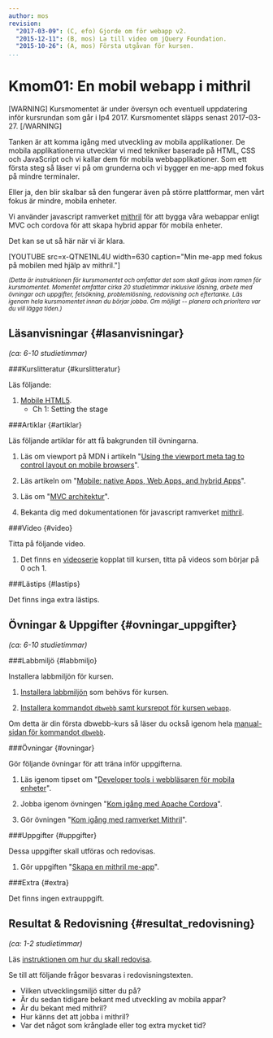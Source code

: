 ```yaml
---
author: mos
revision:
  "2017-03-09": (C, efo) Gjorde om för webapp v2.
  "2015-12-11": (B, mos) La till video om jQuery Foundation.
  "2015-10-26": (A, mos) Första utgåvan för kursen.
...
```

Kmom01: En mobil webapp i mithril
==================================

[WARNING]
Kursmomentet är under översyn och eventuell uppdatering inför kursrundan som går i lp4 2017. Kursmomentet släpps senast 2017-03-27.
[/WARNING]


Tanken är att komma igång med utveckling av mobila applikationer. De mobila applikationerna utvecklar vi med tekniker baserade på HTML, CSS och JavaScript och vi kallar dem för mobila webbapplikationer. Som ett första steg så läser vi på om grunderna och vi bygger en me-app med fokus på mindre terminaler.

Eller ja, den blir skalbar så den fungerar även på större plattformar, men vårt fokus är mindre, mobila enheter.

Vi använder javascript ramverket [mithril](http://mithril.js.org/) för att bygga våra webappar enligt MVC och cordova för att skapa hybrid appar för mobila enheter.

<!--more-->

Det kan se ut så här när vi är klara.

[YOUTUBE src=x-QTNE1NL4U width=630 caption="Min me-app med fokus på mobilen med hjälp av mithril."]



<small>*(Detta är instruktionen för kursmomentet och omfattar det som skall göras inom ramen för kursmomentet. Momentet omfattar cirka 20 studietimmar inklusive läsning, arbete med övningar och uppgifter, felsökning, problemlösning, redovisning och eftertanke. Läs igenom hela kursmomentet innan du börjar jobba. Om möjligt -- planera och prioritera var du vill lägga tiden.)*</small>



Läsanvisningar  {#lasanvisningar}
---------------------------------

*(ca: 6-10 studietimmar)*


###Kurslitteratur  {#kurslitteratur}

Läs följande:

1. [Mobile HTML5](kunskap/boken-mobile-html5).
    * Ch 1: Setting the stage



###Artiklar {#artiklar}

Läs följande artiklar för att få bakgrunden till övningarna.

1. Läs om viewport på MDN i artikeln "[Using the viewport meta tag to control layout on mobile browsers](https://developer.mozilla.org/en-US/docs/Mozilla/Mobile/Viewport_meta_tag)".

1. Läs artikeln om "[Mobile: native Apps, Web Apps, and hybrid Apps](http://www.nngroup.com/articles/mobile-native-apps/)".

1. Läs om "[MVC architektur](https://www.tmprod.com/blog/2012/what-is-mvc-architecture-in-a-web-based-application/)".

1. Bekanta dig med dokumentationen för javascript ramverket [mithril](http://mithril.js.org/api.html).

<!-- 1. Titta i manualen om jQuery Mobile. Du finner den på deras [webbplats under demo](http://demos.jquerymobile.com/). Börja med att läsa artikeln som heter "Introduction" och läs därefter artikeln "Responsive Web Design". Avsluta med att skumma igenom manualen för att se vad där finns och för att bygga en känsla om vad jQuery Mobile innehåller.

1. Titta på olika [varianter av mobila webappar med jQuery Mobile](http://jquerymobile.com/resources/) och få en känsla för vad man kan bygga med jQuery Mobile. -->


###Video  {#video}

Titta på följande video.

1. Det finns en [videoserie](https://www.youtube.com/playlist?list=PLKtP9l5q3ce_D-nAKo6PpmWZwNpo5TyWm) kopplat till kursen, titta på videos som börjar på 0 och 1.

<!-- 1. Video som ger en översikt av jQuery Mobile, "[jQuery Mobile and jQuery UI Keynotes - jQuery Conference Portland 2013](https://www.youtube.com/watch?v=JcHJtBAnGpE)". Video är från 2013 men ger en bra översikt och bakgrund av jQuery Mobile.

1. Video om [Dave Methvin - The State of the jQuery Foundation](https://www.youtube.com/watch?v=vpooxtxaW2U&list=PL-0yjdC10QYpmXI3l-PGK1od4kTWOjm_A). Videon är opening keynote från konferensen jQuery Chicago 2014 och Dave Methvin är president av jQuery Foundation. -->



###Lästips {#lastips}

Det finns inga extra lästips.




Övningar & Uppgifter  {#ovningar_uppgifter}
-------------------------------------------

*(ca: 6-10 studietimmar)*



###Labbmiljö {#labbmiljo}

Installera labbmiljön för kursen.

1. [Installera labbmiljön](kurser/webapp-v2/labbmiljo) som behövs för kursen.

1. [Installera kommandot `dbwebb`  samt kursrepot för kursen `webapp`](dbwebb-cli/clone).

Om detta är din första dbwebb-kurs så läser du också igenom hela [manual-sidan för kommandot `dbwebb`](dbwebb-cli).



###Övningar {#ovningar}

Gör följande övningar för att träna inför uppgifterna.

1. Läs igenom tipset om "[Developer tools i webbläsaren för mobila enheter](coachen/developer-tools-i-webblasaren-for-mobila-enheter)".

2. Jobba igenom övningen "[Kom igång med Apache Cordova](kunskap/kom-igang-med-cordova)".

3. Gör övningen "[Kom igång med ramverket Mithril](kunskap/kom-igang-med-mithril-och-webpack)".



###Uppgifter {#uppgifter}

Dessa uppgifter skall utföras och redovisas.

1. Gör uppgiften "[Skapa en mithril me-app](uppgift/skapa-en-mithril-me-app-till-webapp-kursen)".



###Extra {#extra}

Det finns ingen extrauppgift.



Resultat & Redovisning  {#resultat_redovisning}
-----------------------------------------------

*(ca: 1-2 studietimmar)*

Läs [instruktionen om hur du skall redovisa](kurser/webapp-v2/redovisa).

Se till att följande frågor besvaras i redovisningstexten.

* Vilken utvecklingsmiljö sitter du på?
* Är du sedan tidigare bekant med utveckling av mobila appar?
* Är du bekant med mithril?
* Hur känns det att jobba i mithril?
* Var det något som krånglade eller tog extra mycket tid?
